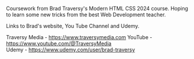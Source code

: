 Coursework from Brad Traversy's Modern HTML CSS 2024 course. Hoping to learn some new tricks from the best Web Development teacher. 

Links to Brad's website, You Tube Channel and Udemy. 

Traversy Media - https://www.traversymedia.com
YouTube - https://www.youtube.com/@TraversyMedia    
Udemy - https://www.udemy.com/user/brad-traversy

